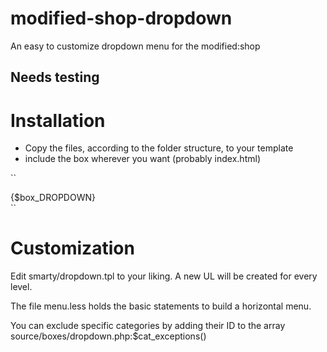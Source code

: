 modified-shop-dropdown
======================

An easy to customize dropdown menu for the modified:shop

## Needs testing


# Installation
- Copy the files, according to the folder structure, to your template
- include the box wherever you want (probably index.html)

``
<div id="menu-main">
	{$box_DROPDOWN}
</div>
``

# Customization
Edit smarty/dropdown.tpl to your liking. A new UL will be created for every level.

The file menu.less holds the basic statements to build a horizontal menu.

You can exclude specific categories by adding their ID to the array source/boxes/dropdown.php:$cat_exceptions()